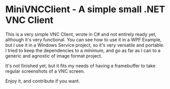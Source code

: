 # MiniVNCClient - A simple small .NET VNC Client

This is a very simple VNC Client, wrote in C# and not entirely ready yet, although it's very functional. You can see how to use it in a WPF Example, but I use it in a Windows Service project, so it's very versatile and portable. I tried to keep the dependencies to a minimum, and go as far as I can to a generic and agnostic of image format project.

It's not finished yet, but it fits my needs of having a framebuffer to take regular screenshots of a VNC screen.

Enjoy it, and contribute if you want.
